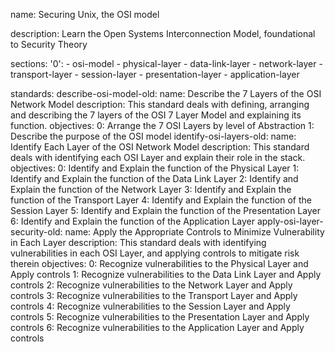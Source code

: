 name: Securing Unix, the OSI model

description: Learn the Open Systems Interconnection Model, foundational to Security Theory

sections:
  '0':
    - osi-model
    - physical-layer
    - data-link-layer
    - network-layer
    - transport-layer
    - session-layer
    - presentation-layer
    - application-layer
 
standards:
  describe-osi-model-old:
    name: Describe the 7 Layers of the OSI Network Model
    description: This standard deals with defining, arranging and describing the 7 layers of the OSI 7 Layer Model and explaining its function.
    objectives:
      0: Arrange the 7 OSI Layers by level of Abstraction
      1: Describe the purpose of the OSI model
  identify-osi-layers-old:
    name: Identify Each Layer of the OSI Network Model
    description: This standard deals with identifying each OSI Layer and explain their role in the stack.
    objectives:
      0: Identify and Explain the function of the Physical Layer
      1: Identify and Explain the function of the Data Link Layer
      2: Identify and Explain the function of the Network Layer
      3: Identify and Explain the function of the Transport Layer
      4: Identify and Explain the function of the Session Layer
      5: Identify and Explain the function of the Presentation Layer
      6: Identify and Explain the function of the Application Layer
  apply-osi-layer-security-old:
    name: Apply the Appropriate Controls to Minimize Vulnerability in Each Layer
    description: This standard deals with identifying vulnerabilities in each OSI Layer, and applying controls to mitigate risk therein
    objectives:
      0: Recognize vulnerabilities to the Physical Layer and Apply controls
      1: Recognize vulnerabilities to the Data Link Layer and Apply controls
      2: Recognize vulnerabilities to the Network Layer and Apply controls
      3: Recognize vulnerabilities to the Transport Layer and Apply controls
      4: Recognize vulnerabilities to the Session Layer and Apply controls
      5: Recognize vulnerabilities to the Presentation Layer and Apply controls
      6: Recognize vulnerabilities to the Application Layer and Apply controls
